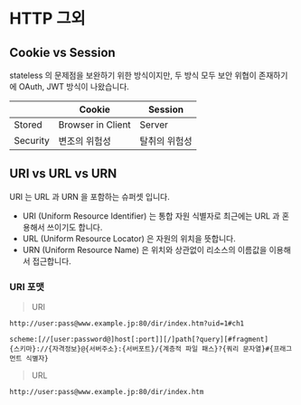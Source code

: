 # HTTP 그외

## Cookie vs Session

stateless 의 문제점을 보완하기 위한 방식이지만, 두 방식 모두 보안 위협이 존재하기에 OAuth, JWT 방식이 나왔습니다.

|          | Cookie            | Session |
| -------- | ----------------- | ------- |
| Stored   | Browser in Client | Server  |
| Security | 변조의 위험성           | 탈취의 위험성 |

## URI vs URL vs URN

URI 는 URL 과 URN 을 포함하는 슈퍼셋 입니다.

* URI (Uniform Resource Identifier) 는 통합 자원 식별자로 최근에는 URL 과 혼용해서 쓰이기도 합니다.
* URL (Uniform Resource Locator) 은 자원의 위치을 뜻합니다.
* URN (Uniform Resource Name) 은 위치와 상관없이 리소스의 이름값을 이용해서 접근합니다.

### URI 포맷

> URI

```
http://user:pass@www.example.jp:80/dir/index.htm?uid=1#ch1

scheme:[//[user:password@]host[:port]][/]path[?query][#fragment]
{스키마}://{자격정보}@{서버주소}:{서버포트}/{계층적 파일 패스}?{쿼리 문자열}#{프래그먼트 식별자}
```

> URL

```
http://user:pass@www.example.jp:80/dir/index.htm
```
